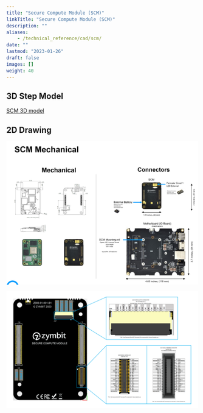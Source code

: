 ```yaml
---
title: "Secure Compute Module (SCM)"
linkTitle: "Secure Compute Module (SCM)"
description: ""
aliases:
    - /technical_reference/cad/scm/
date: ""
lastmod: "2023-01-26"
draft: false
images: []
weight: 40
---
```


## 3D Step Model

[SCM 3D model](ZYMBIT-SCM-CAD-Model-defeatured-no-battery-2022.12.step)

## 2D Drawing

![SCM A1 CAD Drawing](ZYMBIT-SCM-Mechanical-Connectors-2023.01.png)

![SCM B1 CAD Drawing](ZYMBIT-SCM-B1-Mechanical.png)


